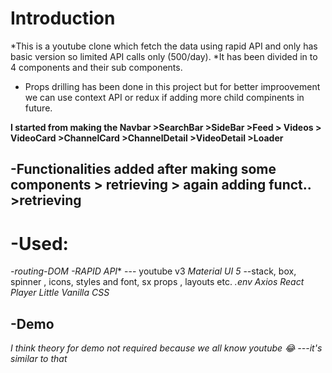 # Introduction
*This is a youtube clone which fetch the data using rapid API and only has basic version so limited API calls only (500/day).
*It has been divided in to 4 components and their sub components.
* Props drilling has been done in this project but for better improovement we can use context API or redux if adding more child compinents in future.

**I started from making the Navbar >SearchBar >SideBar >Feed > Videos > VideoCard >ChannelCard >ChannelDetail >VideoDetail >Loader**
## -Functionalities added after making some components > retrieving > again adding funct.. >retrieving

# -Used: 
 *-routing-DOM*
 *-RAPID API**         --- youtube v3
 *Material UI 5*    --stack, box, spinner , icons, styles and  font, sx props , layouts etc.
 *.env*
 *Axios*
*React Player*
*Little Vanilla CSS*

## -Demo 

*I think theory for demo not required because we all know youtube 😂 ---it's similar to that*

